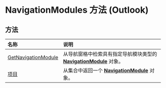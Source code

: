 
# NavigationModules 方法 (Outlook)

## 方法



|**名称**|**说明**|
|:-----|:-----|
|[GetNavigationModule](7c1a1313-94a4-fa68-7e70-66d85496fec0.md)|从导航窗格中检索具有指定导航模块类型的  **[NavigationModule](76565eaf-1e64-f5d4-b90f-ba156863802c.md)** 对象。|
|[项目](ee8fdd9c-2b94-29c3-7622-f6e5c8c5399c.md)|从集合中返回一个  **[NavigationModule](76565eaf-1e64-f5d4-b90f-ba156863802c.md)** 对象。|
